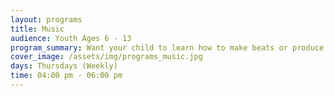 ```yaml
---
layout: programs
title: Music
audience: Youth Ages 6 - 13
program_summary: Want your child to learn how to make beats or produce music? This is the program for them.
cover_image: /assets/img/programs_music.jpg
days: Thursdays (Weekly)
time: 04:00 pm - 06:00 pm   
---
```

